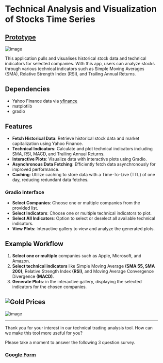 # Technical Analysis and Visualization of Stocks Time Series

## [Prototype](https://huggingface.co/spaces/LeonceNsh/active-equities)

![image](https://github.com/LNshuti/equities-tracker/assets/13305262/ea270ec3-f0be-4b62-b31f-43eb4885d770)

This application pulls and visualises historical stock data and technical indicators for selected companies. With this app, users can analyze stocks through various technical indicators such as Simple Moving Averages (SMA), Relative Strength Index (RSI), and Trailing Annual Returns.

## Dependencies 
* Yahoo Finance data via [yfinance](https://pypi.org/project/yfinance)
* matplotlib
* gradio

## Features

- **Fetch Historical Data**: Retrieve historical stock data and market capitalization using Yahoo Finance.
- **Technical Indicators**: Calculate and plot technical indicators including SMA, RSI, MACD, and Trailing Annual Returns.
- **Interactive Plots**: Visualize data with interactive plots using Gradio.
- **Asynchronous Data Fetching**: Efficiently fetch data asynchronously for improved performance.
- **Caching**: Utilize caching to store data with a Time-To-Live (TTL) of one day, reducing redundant data fetches.

### Gradio Interface

- **Select Companies**: Choose one or multiple companies from the provided list.
- **Select Indicators**: Choose one or multiple technical indicators to plot.
- **Select All Indicators**: Option to select or deselect all available technical indicators.
- **View Plots**: Interactive gallery to view and analyze the generated plots.

## Example Workflow

1. **Select one or multiple** companies such as Apple, Microsoft, and Amazon.
2. **Select technical indicators** like Simple Moving Average **(SMA 55, SMA 200)**, Relative Strength Index **(RSI)**, and Moving Average Convergence Divergence **(MACD)**.
3. **Generate Plots**: in the interactive gallery, displaying the selected indicators for the chosen companies.

## ![Gold Prices](https://huggingface.co/spaces/LeonceNsh/etf-tracker)
![image](https://github.com/user-attachments/assets/962e8c04-24c3-4b64-b2b3-d6b092113ed5)

---

Thank you for your interest in our technical trading analysis tool. How can we make this tool more useful for you? 

Please take a moment to answer the following 3 question survey.
### [Google Form](https://docs.google.com/forms/d/e/1FAIpQLScNnM8CAuOINnoYiVPzwaf0dM8TzAD1CjEJgcbO-mfAKTSQtg/viewform?usp=sharing)
